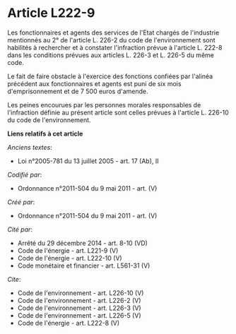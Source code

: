 # Article L222-9

Les fonctionnaires et agents des services de l'Etat chargés de l'industrie mentionnés au 2° de l'article L. 226-2 du code de
l'environnement sont habilités à rechercher et à constater l'infraction prévue à l'article L. 222-8 dans les conditions
prévues aux articles L. 226-3 et L. 226-5 du même code. 

Le fait de faire obstacle à l'exercice des fonctions confiées par l'alinéa précédent aux fonctionnaires et agents est puni de
six mois d'emprisonnement et de 7 500 euros d'amende. 

Les peines encourues par les personnes morales responsables de l'infraction définie au présent article sont celles prévues à
l'article L. 226-10 du code de l'environnement.

**Liens relatifs à cet article**

_Anciens textes_:

  - Loi n°2005-781 du 13 juillet 2005 - art. 17 (Ab), II

_Codifié par_:

  - Ordonnance n°2011-504 du 9 mai 2011 - art. (V)

_Créé par_:

  - Ordonnance n°2011-504 du 9 mai 2011 - art. (V)

_Cité par_:

  - Arrêté du 29 décembre 2014 - art. 8-10  (VD)
  - Code de l'énergie - art. L221-9 (V)
  - Code de l'énergie - art. L222-10 (V)
  - Code monétaire et financier - art. L561-31 (V)

_Cite_:

  - Code de l'environnement - art. L226-10 (V)
  - Code de l'environnement - art. L226-2 (V)
  - Code de l'environnement - art. L226-3 (V)
  - Code de l'environnement - art. L226-5 (V)
  - Code de l'énergie - art. L222-8 (V)
